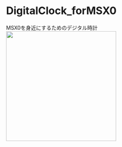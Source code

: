 # DigitalClock_forMSX0
MSX0を身近にするためのデジタル時計
<img src="https://github.com/IKATEN-X/DigitalClock_forMSX0/blob/main/image.png?raw=true" width="300">
